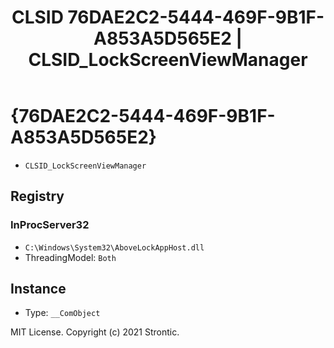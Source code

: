 ﻿---
title: "CLSID 76DAE2C2-5444-469F-9B1F-A853A5D565E2 | CLSID_LockScreenViewManager"
excerpt: What is COM-Object CLSID 76DAE2C2-5444-469F-9B1F-A853A5D565E2?
---

# {76DAE2C2-5444-469F-9B1F-A853A5D565E2}

* `CLSID_LockScreenViewManager`

## Registry


### InProcServer32

* `C:\Windows\System32\AboveLockAppHost.dll`
* ThreadingModel: `Both`

## Instance

* Type: `__ComObject`

MIT License. Copyright (c) 2021 Strontic.


